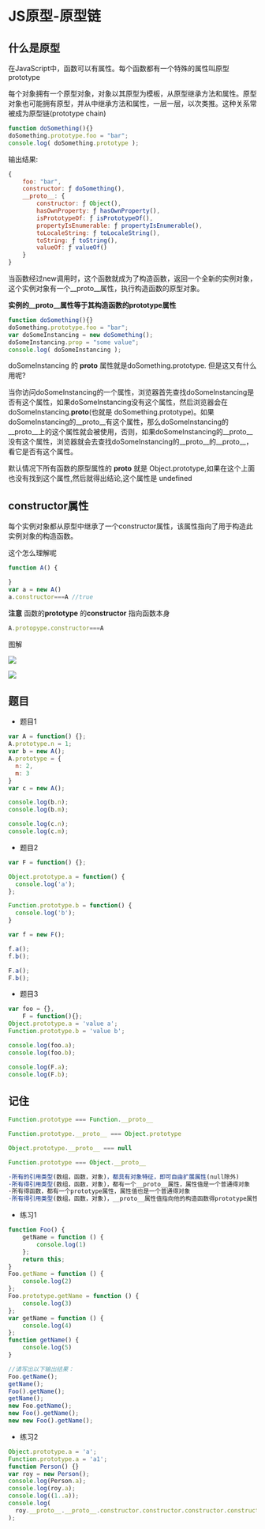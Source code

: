 # JS原型-原型链

## 什么是原型
在JavaScript中，函数可以有属性。每个函数都有一个特殊的属性叫原型prototype

每个对象拥有一个原型对象，对象以其原型为模板，从原型继承方法和属性。原型对象也可能拥有原型，并从中继承方法和属性，一层一层，以次类推。这种关系常被成为原型链(prototype chain)

```js
function doSomething(){}
doSomething.prototype.foo = "bar";
console.log( doSomething.prototype );
```
输出结果:
```js
{
    foo: "bar",
    constructor: ƒ doSomething(),
    __proto__: {
        constructor: ƒ Object(),
        hasOwnProperty: ƒ hasOwnProperty(),
        isPrototypeOf: ƒ isPrototypeOf(),
        propertyIsEnumerable: ƒ propertyIsEnumerable(),
        toLocaleString: ƒ toLocaleString(),
        toString: ƒ toString(),
        valueOf: ƒ valueOf()
    }
}
```

当函数经过new调用时，这个函数就成为了构造函数，返回一个全新的实例对象，这个实例对象有一个__proto__属性，执行构造函数的原型对象。

**实例的__proto__属性等于其构造函数的prototype属性**
```js
function doSomething(){}
doSomething.prototype.foo = "bar"; 
var doSomeInstancing = new doSomething();
doSomeInstancing.prop = "some value"; 
console.log( doSomeInstancing );
```

doSomeInstancing 的 **__proto__** 属性就是doSomething.prototype. 但是这又有什么用呢?

当你访问doSomeInstancing的一个属性，浏览器首先查找doSomeInstancing是否有这个属性，如果doSomeInstancing没有这个属性，然后浏览器会在doSomeInstancing.__proto__(也就是 doSomething.prototype)。如果doSomeInstancing的__proto__有这个属性，那么doSomeInstancing的__proto__上的这个属性就会被使用，否则，如果doSomeInstancing的__proto__没有这个属性，浏览器就会去查找doSomeInstancing的__proto__的__proto__，看它是否有这个属性。

默认情况下所有函数的原型属性的 __proto__ 就是 Object.prototype,如果在这个上面也没有找到这个属性,然后就得出结论,这个属性是 undefined

## constructor属性

每个实例对象都从原型中继承了一个constructor属性，该属性指向了用于构造此实例对象的构造函数。

这个怎么理解呢
```js
function A() {

}
var a = new A()
a.constructor===A //true
```
**注意** 函数的**prototype** 的**constructor** 指向函数本身

```js
A.protopype.constructor===A
```

图解

![](/knowledge/1603962654637.jpg)

![](/knowledge/1603962767464.jpg)

## 题目

- 题目1
```js
var A = function() {};
A.prototype.n = 1;
var b = new A();
A.prototype = {
  n: 2,
  m: 3
}
var c = new A();

console.log(b.n);
console.log(b.m);

console.log(c.n);
console.log(c.m);

```

- 题目2
```js
var F = function() {};

Object.prototype.a = function() {
  console.log('a');
};

Function.prototype.b = function() {
  console.log('b');
}

var f = new F();

f.a();
f.b();

F.a();
F.b();
```

- 题目3 
```js
var foo = {},
    F = function(){};
Object.prototype.a = 'value a';
Function.prototype.b = 'value b';

console.log(foo.a);
console.log(foo.b);

console.log(F.a);
console.log(F.b);
```

## 记住
```js
Function.prototype === Function.__proto__

Function.prototype.__proto__ === Object.prototype

Object.prototype.__proto__ === null

Function.prototype === Object.__proto__

·所有的引用类型(数组，函数，对象)，都具有对象特征，即可自由扩展属性(null除外)
·所有得引用类型(数组，函数，对象)，都有一个__proto__属性，属性值是一个普通得对象
·所有得函数，都有一个prototype属性，属性值也是一个普通得对象
·所有得引用类型(数组，函数，对象)，__proto__属性值指向他的构造函数得prototype属性值

```

- 练习1
```js
function Foo() {
    getName = function () {
        console.log(1)
    };
    return this;
}
Foo.getName = function () {
    console.log(2)
};
Foo.prototype.getName = function () {
    console.log(3)
};
var getName = function () {
    console.log(4)
};
function getName() {
    console.log(5)
}

//请写出以下输出结果：
Foo.getName();
getName();
Foo().getName();
getName();
new Foo.getName();
new Foo().getName();
new new Foo().getName();
```

- 练习2
```js
Object.prototype.a = 'a';
Function.prototype.a = 'a1';
function Person() {}
var roy = new Person();
console.log(Person.a);
console.log(roy.a);
console.log((1..a));
console.log(
  roy.__proto__.__proto__.constructor.constructor.constructor.constructor
);
```




